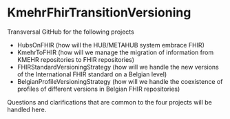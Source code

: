 # KmehrFhirTransitionVersioning
Transversal GitHub for the following projects 
- HubsOnFHIR (how will the HUB/METAHUB system embrace FHIR)
- KmehrToFHIR (how will we manage the migration of information from KMEHR repositories to FHIR repositories)
- FHIRStandardVersioningStrategy  (how will we handle the new versions of the International FHIR standard on a Belgian level)
- BelgianProfileVersioningStrategy (how will we handle the coexistence of profiles of different versions in Belgian FHIR repositories)

Questions and clarifications that are common to the four projects will be handled here.
